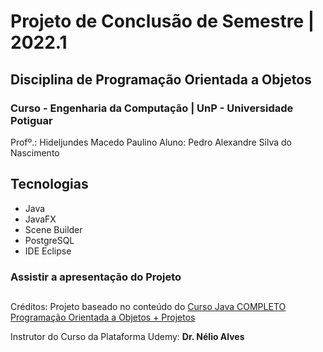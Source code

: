 # Projeto de Conclusão de Semestre | 2022.1
## Disciplina de Programação Orientada a Objetos
### Curso -  Engenharia da Computação | UnP - Universidade Potiguar
Profº.: Hideljundes Macedo Paulino
Aluno: Pedro Alexandre Silva do Nascimento

## **Tecnologias**
- Java
- JavaFX
- Scene Builder
- PostgreSQL
- IDE Eclipse


### Assistir a apresentação do Projeto


##
Créditos: Projeto baseado no conteúdo do [Curso Java COMPLETO Programação Orientada a Objetos + Projetos](https://www.udemy.com/course/java-curso-completo/)

Instrutor do Curso da Plataforma Udemy: **Dr. Nélio Alves**
